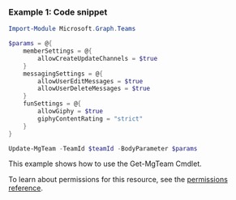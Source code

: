 ### Example 1: Code snippet

```powershellImport-Module Microsoft.Graph.Teams

$params = @{
	memberSettings = @{
		allowCreateUpdateChannels = $true
	}
	messagingSettings = @{
		allowUserEditMessages = $true
		allowUserDeleteMessages = $true
	}
	funSettings = @{
		allowGiphy = $true
		giphyContentRating = "strict"
	}
}

Update-MgTeam -TeamId $teamId -BodyParameter $params
```
This example shows how to use the Get-MgTeam Cmdlet.
To learn about permissions for this resource, see the [permissions reference](/graph/permissions-reference).


